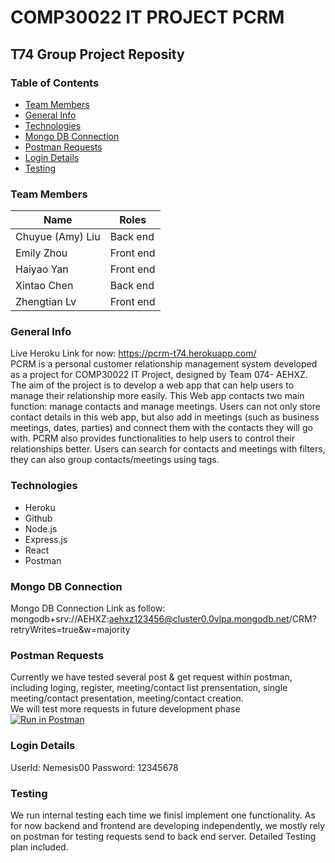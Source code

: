 # COMP30022 IT PROJECT PCRM
## T74 Group Project Reposity

### Table of Contents
-   [Team Members](#team-members)
-   [General Info](#general-info)
-   [Technologies](#technologies)
-   [Mongo DB Connection](#mongo-db-connection)
-   [Postman Requests](#postman-requests)
-   [Login Details](#login-details)
-   [Testing](#testing)
### Team Members
| Name        | Roles        |
| ------------- | ------------- |
|Chuyue (Amy) Liu| Back end|
|Emily Zhou| Front end|
|Haiyao Yan| Front end|
|Xintao Chen| Back end|
|Zhengtian Lv| Front end|
### General Info
Live Heroku Link for now: https://pcrm-t74.herokuapp.com/ <br />
PCRM is a personal customer relationship management system developed as a project for COMP30022 IT Project, designed by Team 074- AEHXZ. The aim of the project is to develop a web app that can help users to manage their relationship more easily. 
This Web app contacts two main function: manage contacts and manage meetings. Users can not only store contact details in this web app, but also add in meetings (such as business meetings, dates, parties) and connect them with the contacts they will go with.
PCRM also provides functionalities to help users to control their relationships better. Users can search for contacts and meetings with filters, they can also group contacts/meetings using tags.
### Technologies
- Heroku
- Github
- Node.js
- Express.js
- React
- Postman
### Mongo DB Connection
Mongo DB Connection Link as follow: mongodb+srv://AEHXZ:aehxz123456@cluster0.0vlpa.mongodb.net/CRM?retryWrites=true&w=majority 
### Postman Requests
Currently we have tested several post & get request within postman, including loging, register, meeting/contact list prensentation, single meeting/contact presentation, meeting/contact creation.
<br/>
We will test more requests in future development phase
<br/>
[![Run in Postman](https://run.pstmn.io/button.svg)](https://app.getpostman.com/run-collection/14869736-158cac8f-3583-47d0-8f3d-e5d91f891bf0?action=collection%2Ffork&collection-url=entityId%3D14869736-158cac8f-3583-47d0-8f3d-e5d91f891bf0%26entityType%3Dcollection%26workspaceId%3D86ca40fd-f7b6-4c80-98cc-71cc06742218) 

### Login Details
UserId: Nemesis00 Password: 12345678
### Testing
We run internal testing each time we finisl implement one functionality. As for now backend and frontend are developing independently, we mostly rely on postman for testing requests send to back end server. Detailed Testing plan included.
